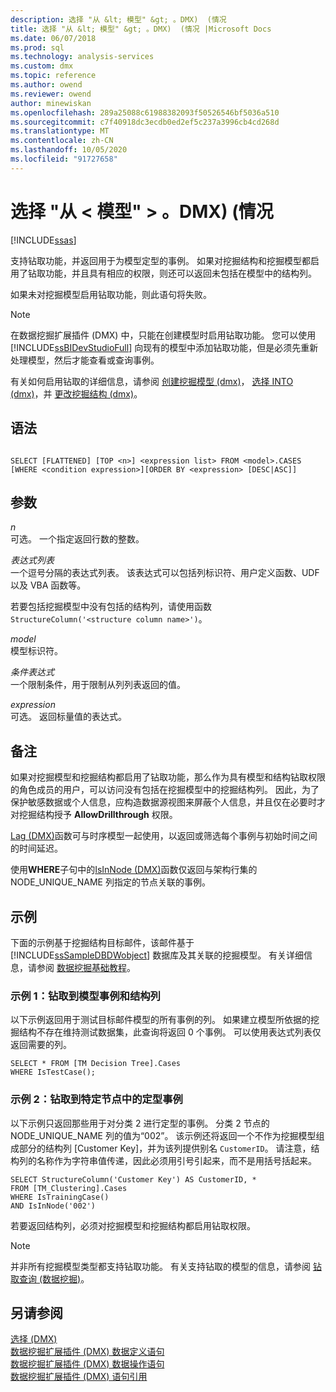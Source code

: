 ```yaml
---
description: 选择 "从 &lt; 模型" &gt; 。DMX)  (情况
title: 选择 "从 &lt; 模型" &gt; 。DMX)  (情况 |Microsoft Docs
ms.date: 06/07/2018
ms.prod: sql
ms.technology: analysis-services
ms.custom: dmx
ms.topic: reference
ms.author: owend
ms.reviewer: owend
author: minewiskan
ms.openlocfilehash: 289a25088c61988382093f50526546bf5036a510
ms.sourcegitcommit: c7f40918dc3ecdb0ed2ef5c237a3996cb4cd268d
ms.translationtype: MT
ms.contentlocale: zh-CN
ms.lasthandoff: 10/05/2020
ms.locfileid: "91727658"
---
```

# <a name="select-from-ltmodelgtcases-dmx"></a>选择 "从 &lt; 模型" &gt; 。DMX)  (情况
[!INCLUDE[ssas](../includes/applies-to-version/ssas.md)]

  支持钻取功能，并返回用于为模型定型的事例。 如果对挖掘结构和挖掘模型都启用了钻取功能，并且具有相应的权限，则还可以返回未包括在模型中的结构列。  
  
 如果未对挖掘模型启用钻取功能，则此语句将失败。  
  
> [!NOTE]  
>  在数据挖掘扩展插件 (DMX) 中，只能在创建模型时启用钻取功能。 您可以使用 [!INCLUDE[ssBIDevStudioFull](../includes/ssbidevstudiofull-md.md)] 向现有的模型中添加钻取功能，但是必须先重新处理模型，然后才能查看或查询事例。  
  
 有关如何启用钻取的详细信息，请参阅 [创建挖掘模型 &#40;dmx&#41;](../dmx/create-mining-model-dmx.md)， [选择 INTO &#40;dmx&#41;](../dmx/select-into-dmx.md)，并 [更改挖掘结构 &#40;dmx&#41;](../dmx/alter-mining-structure-dmx.md)。  
  
## <a name="syntax"></a>语法  
  
```  
  
SELECT [FLATTENED] [TOP <n>] <expression list> FROM <model>.CASES  
[WHERE <condition expression>][ORDER BY <expression> [DESC|ASC]]  
```  
  
## <a name="arguments"></a>参数  
 *n*  
 可选。 一个指定返回行数的整数。  
  
 *表达式列表*  
 一个逗号分隔的表达式列表。 该表达式可以包括列标识符、用户定义函数、UDF 以及 VBA 函数等。  
  
 若要包括挖掘模型中没有包括的结构列，请使用函数 `StructureColumn('<structure column name>')`。  
  
 *model*  
 模型标识符。  
  
 *条件表达式*  
 一个限制条件，用于限制从列列表返回的值。  
  
 *expression*  
 可选。 返回标量值的表达式。  
  
## <a name="remarks"></a>备注  
 如果对挖掘模型和挖掘结构都启用了钻取功能，那么作为具有模型和结构钻取权限的角色成员的用户，可以访问没有包括在挖掘模型中的挖掘结构列。 因此，为了保护敏感数据或个人信息，应构造数据源视图来屏蔽个人信息，并且仅在必要时才对挖掘结构授予 **AllowDrillthrough** 权限。  
  
 [Lag &#40;DMX&#41;](../dmx/lag-dmx.md)函数可与时序模型一起使用，以返回或筛选每个事例与初始时间之间的时间延迟。  
  
 使用**WHERE**子句中的[IsInNode &#40;DMX&#41;](../dmx/isinnode-dmx.md)函数仅返回与架构行集的 NODE_UNIQUE_NAME 列指定的节点关联的事例。  
  
## <a name="examples"></a>示例  
 下面的示例基于挖掘结构目标邮件，该邮件基于 [!INCLUDE[ssSampleDBDWobject](../includes/sssampledbdwobject-md.md)] 数据库及其关联的挖掘模型。 有关详细信息，请参阅 [数据挖掘基础教程](/previous-versions/sql/sql-server-2016/ms167167(v=sql.130))。  
  
### <a name="example-1-drillthrough-to-model-cases-and-structure-columns"></a>示例 1：钻取到模型事例和结构列  
 以下示例返回用于测试目标邮件模型的所有事例的列。 如果建立模型所依据的挖掘结构不存在维持测试数据集，此查询将返回 0 个事例。 可以使用表达式列表仅返回需要的列。  
  
```  
SELECT * FROM [TM Decision Tree].Cases  
WHERE IsTestCase();  
```  
  
### <a name="example-2-drillthrough-to-training-cases-in-a-specific-node"></a>示例 2：钻取到特定节点中的定型事例  
 以下示例只返回那些用于对分类 2 进行定型的事例。 分类 2 节点的 NODE_UNIQUE_NAME 列的值为“002”。 该示例还将返回一个不作为挖掘模型组成部分的结构列 [Customer Key]，并为该列提供别名 `CustomerID`。 请注意，结构列的名称作为字符串值传递，因此必须用引号引起来，而不是用括号括起来。  
  
```  
SELECT StructureColumn('Customer Key') AS CustomerID, *   
FROM [TM_Clustering].Cases  
WHERE IsTrainingCase()  
AND IsInNode('002')  
```  
  
 若要返回结构列，必须对挖掘模型和挖掘结构都启用钻取权限。  
  
> [!NOTE]  
>  并非所有挖掘模型类型都支持钻取功能。 有关支持钻取的模型的信息，请参阅 [钻取查询 &#40;数据挖掘&#41;](/analysis-services/data-mining/drillthrough-queries-data-mining)。  
  
## <a name="see-also"></a>另请参阅  
 [选择 &#40;DMX&#41;](../dmx/select-dmx.md)   
 [数据挖掘扩展插件 &#40;DMX&#41; 数据定义语句](../dmx/dmx-statements-data-definition.md)   
 [数据挖掘扩展插件 &#40;DMX&#41; 数据操作语句](../dmx/dmx-statements-data-manipulation.md)   
 [数据挖掘扩展插件 (DMX) 语句引用](../dmx/data-mining-extensions-dmx-statements.md)  
  
